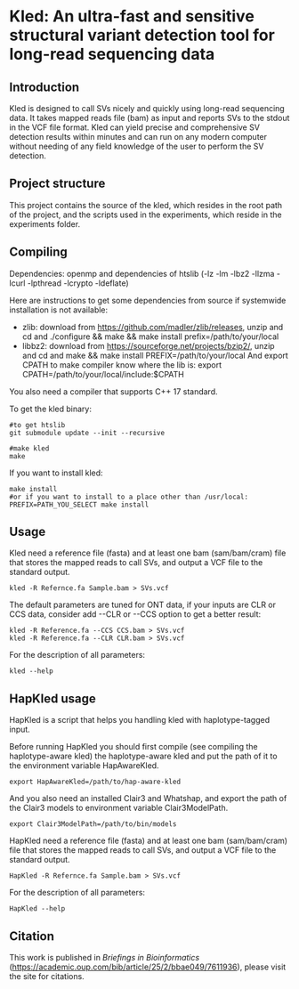 # Kled: An ultra-fast and sensitive structural variant detection tool for long-read sequencing data
## Introduction
Kled is designed to call SVs nicely and quickly using long-read sequencing data. It takes mapped reads file (bam) as input and reports SVs to the stdout in the VCF file format. Kled can yield precise and comprehensive SV detection results within minutes and can run on any modern computer without needing of any field knowledge of the user to perform the SV detection.

## Project structure
This project contains the source of the kled, which resides in the root path of the project, and the scripts used in the experiments, which reside in the experiments folder.

## Compiling
Dependencies: openmp and dependencies of htslib (-lz -lm -lbz2 -llzma -lcurl -lpthread -lcrypto -ldeflate)

Here are instructions to get some dependencies from source if systemwide installation is not available:
- zlib: download from https://github.com/madler/zlib/releases, unzip and cd and ./configure && make && make install prefix=/path/to/your/local
- libbz2: download from https://sourceforge.net/projects/bzip2/, unzip and cd and make && make install PREFIX=/path/to/your/local
And export CPATH to make compiler know where the lib is: export CPATH=/path/to/your/local/include:$CPATH

You also need a compiler that supports C++ 17 standard.

To get the kled binary:
```
#to get htslib
git submodule update --init --recursive

#make kled
make
```

If you want to install kled:
```
make install
#or if you want to install to a place other than /usr/local:
PREFIX=PATH_YOU_SELECT make install
```
## Usage
Kled need a reference file (fasta) and at least one bam (sam/bam/cram) file that stores the mapped reads to call SVs, and output a VCF file to the standard output.
```
kled -R Refernce.fa Sample.bam > SVs.vcf
```
The default parameters are tuned for ONT data, if your inputs are CLR or CCS data, consider add --CLR or --CCS option to get a better result:
```
kled -R Reference.fa --CCS CCS.bam > SVs.vcf
kled -R Reference.fa --CLR CLR.bam > SVs.vcf
```

For the description of all parameters:
```
kled --help
```

## HapKled usage
HapKled is a script that helps you handling kled with haplotype-tagged input.

Before running HapKled you should first compile (see compiling the haplotype-aware kled) the haplotype-aware kled and put the path of it to the environment variable HapAwareKled.
```
export HapAwareKled=/path/to/hap-aware-kled
```
And you also need an installed Clair3 and Whatshap, and export the path of the Clair3 models to environment variable Clair3ModelPath.
```
export Clair3ModelPath=/path/to/bin/models
```
HapKled need a reference file (fasta) and at least one bam (sam/bam/cram) file that stores the mapped reads to call SVs, and output a VCF file to the standard output.
```
HapKled -R Refernce.fa Sample.bam > SVs.vcf
```

For the description of all parameters:
```
HapKled --help
```

## Citation
This work is published in *Briefings in Bioinformatics* (https://academic.oup.com/bib/article/25/2/bbae049/7611936), please visit the site for citations.